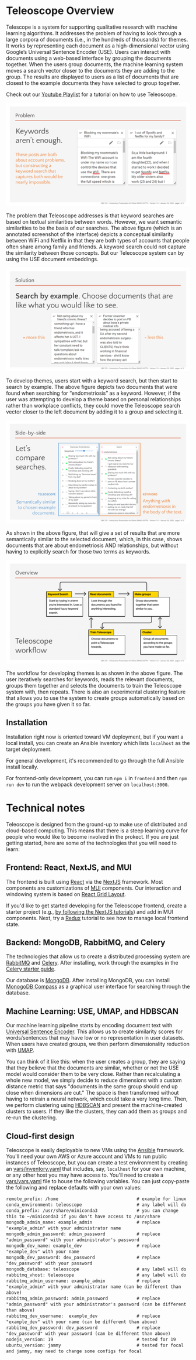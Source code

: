 # Teleoscope Overview

Telescope is a system for supporting qualitative research with machine learning algorithms. It addresses the problem of having to look through a large corpora of documents (i.e., in the hundreds of thousands) for themes. It works by representing each document as a high-dimensional vector using Google’s Universal Sentence Encoder (USE). Users can interact with documents using a web-based interface by grouping the documents together. When the users group documents, the machine learning system moves a search vector closer to the documents they are adding to the group. The results are displayed to users as a list of documents that are closest to the example documents they have selected to group together.

Check out our [Youtube Playlist](https://www.youtube.com/playlist?list=PLfTo3bBE97a0_GllWl9RzzPb9GpwRuayP) for a tutorial on how to use Teleoscope.

![keywords aren't enough](images/keywords.png)

The problem that Teleoscope addresses is that keyword searches are based on textual similarities between words. However, we want semantic similarities to be the basis of our searches. The above figure (which is an annotated screenshot of the interface) depicts a conceptual similarity between WiFi and Netflix in that they are both types of accounts that people often share among family and friends. A keyword search could not capture the similarity between those concepts. But our Teleoscope system can by using the USE document embeddings.

![search by example](images/search-by-example.png)

To develop themes, users start with a keyword search, but then start to search by example. The above figure depicts two documents that were found when searching for “endometriosis” as a keyword. However, if the user was attempting to develop a theme based on personal relationships rather than workplace conflicts, they could move the Teleoscope search vector closer to the left document by adding it to a group and selecting it.

![compare searchers](images/compare-searches.png)

As shown in the above figure, that will give a set of results that are more semantically similar to the selected document, which, in this case, shows documents that are about endometriosis AND relationships, but without having to explicitly search for those two terms as keywords.

![workflow](images/teleoscope-workflow.png)

The workflow for developing themes is as shown in the above figure. The user iteratively searches for keywords, reads the relevant documents, groups them together and selects the documents to train the Teleoscope system with, then repeats. There is also an experimental clustering feature that allows you to use the system to create groups automatically based on the groups you have given it so far.

## Installation
Installation right now is oriented toward VM deployment, but if you want a local install, you can create an Ansible inventory which lists `localhost` as the target deployment.

For general development, it's recommended to go through the full Ansible install locally.

For frontend-only development, you can run `npm i` in `frontend` and then `npm run dev` to run the webpack development server on `localhost:3000`.

# Technical notes
Teleoscope is designed from the ground-up to make use of distributed and cloud-based computing. This means that there is a steep learning curve for people who would like to become involved in the prokect. If you are just getting started, here are some of the technologies that you will need to learn:

## Frontend: React, NextJS, and MUI
The frontend is built using [React](https://reactjs.org/) via the [NextJS](https://nextjs.org/) framework. Most components are customizations of [MUI](https://mui.com/) components. Our interaction and windowing system is based on [React Grid Layout](https://github.com/react-grid-layout/react-grid-layout).

If you'd like to get started developing for the Teleoscope frontend, create a starter project (e.g., [by following the NextJS tutorials](https://nextjs.org/learn/foundations/about-nextjs)) and add in MUI components. Next, try a [Redux](https://redux.js.org/) tutorial to see how to manage local frontend state.

## Backend: MongoDB, RabbitMQ, and Celery
The technologies that allow us to create a distributed processing system are [RabbitMQ](https://www.rabbitmq.com/) and [Celery](https://docs.celeryq.dev/en/stable/index.html). After installing, work through the examples in the [Celery starter guide](https://docs.celeryq.dev/en/stable/getting-started/introduction.html).

Our database is [MongoDB](https://www.mongodb.com/). After installing MongoDB, you can install [MonogoDB Compass](https://www.mongodb.com/products/compass) as a graphical user interface for searching through the database.

## Machine Learning: USE, UMAP, and HDBSCAN
Our machine learning pipeline starts by encoding document text with [Universal Sentence Encoder](https://www.tensorflow.org/hub/tutorials/semantic_similarity_with_tf_hub_universal_encoder). This allows us to create similarity scores for words/sentences that may have low or no representation in user datasets. When users have created groups, we then perform dimensionality reduction with [UMAP](https://umap-learn.readthedocs.io/en/latest/supervised.html). 

You can think of it like this: when the user creates a group, they are saying that they believe that the documents are similar, whether or not the USE model would consider them to be very close. Rather than recalculating a whole new model, we simply decide to reduce dimensions with a custom distance metric that says "documents in the same group should end up close when dimensions are cut." The space is then transformed without having to retrain a neural network, which could take a very long time. Then, we perform clustering using [HDBSCAN](https://hdbscan.readthedocs.io/en/latest/how_hdbscan_works.html) and present the machine-created clusters to users. If they like the clusters, they can add them as groups and re-run the clustering.

## Cloud-first design
Teleoscope is easily deployable to new VMs using the [Ansible](https://www.ansible.com/) framework. You'll need your own AWS or Azure account and VMs to run public instances of Teleoscope, but you can create a test environment by creating an [vars/inventory.yaml](https://docs.ansible.com/ansible/latest/inventory_guide/index.html) that includes, say, `localhost` for your own machine, or any other host you may have access to. You'll need to create a [vars/vars.yaml](https://docs.ansible.com/ansible/latest/playbook_guide/playbooks_variables.html) file to house the following variables. You can just copy-paste the following and replace defaults with your own values:

```
remote_prefix: /home                              # example for linux 
conda_environment: teleoscope                     # any label will do
conda_prefix: /usr/share/miniconda3               # you can change this to ~/miniconda3 if you don't have access to /usr/share
mongodb_admin_name: example_admin                 # replace "example_admin" with your administrator name
mongodb_admin_password: admin_password            # replace "admin_password" with your administrator's password
mongodb_dev_name: example_dev                     # replace "example_dev" with your name
mongodb_dev_password: dev_password                # replace "dev_password" with your password
mongodb_database: teleoscope                      # any label will do
rabbitmq_vhost: teleoscope                        # any label will do
rabbitmq_admin_username: example_admin            # replace "example_admin" with your administrator name (can be different than above)
rabbitmq_admin_password: admin_password           # replace "admin_password" with your administrator's password (can be different than above)
rabbitmq_dev_username:  example_dev               # replace "example_dev" with your name (can be different than above)
rabbitmq_dev_password: dev_password               # replace "dev_password" with your password (can be different than above)
nodejs_version: 19                                # tested for 19
ubuntu_version: jammy                             # tested for focal and jammy, may need to change some configs for focal
```
